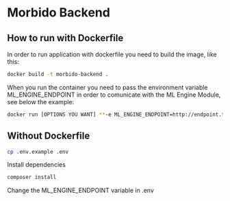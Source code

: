 # Morbido Backend

## How to run with Dockerfile
In order to run application with dockerfile you need to build the image, like this:

```bash
docker build -t morbido-backend .
```

When you run the container you need to pass the environment variable ML_ENGINE_ENDPOINT in order to comunicate with the ML Engine Module, see below the example:

```bash
docker run [OPTIONS YOU WANT] **-e ML_ENGINE_ENDPOINT=http://endpoint.that.you.want** morbido-backend
```

## Without Dockerfile

```bash
cp .env.example .env
```

Install dependencies

```bash
composer install
```

Change the ML_ENGINE_ENDPOINT variable in .env





